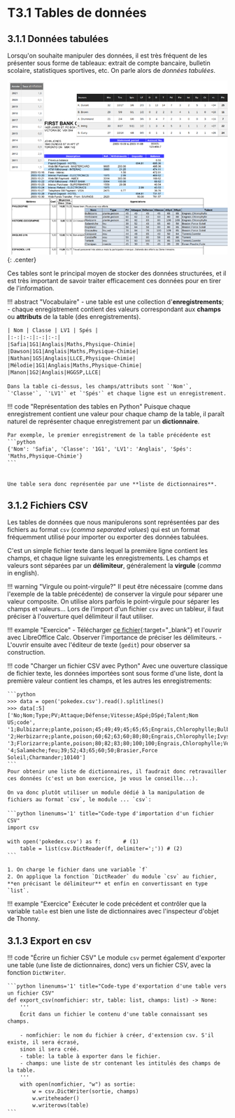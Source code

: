 # T3.1 Tables de données

## 3.1.1 Données tabulées

Lorsqu'on souhaite manipuler des données, il est très fréquent de les présenter sous forme de tableaux: extrait de compte bancaire, bulletin scolaire, statistiques sportives, etc.  On parle alors de *données tabulées*.

![](../images/donnees_tabulees.png){: .center} 


Ces tables sont le principal moyen de stocker des données structurées, et il est très important de savoir traiter efficacement ces données pour en tirer de l'information. 

!!! abstract "Vocabulaire"
    - une table est une collection d'**enregistrements**;
    - chaque enregistrement contient des valeurs correspondant aux **champs** ou **attributs** de la table (des enregistrements).

    | Nom | Classe | LV1 | Spés |
    |:-:|:-:|:-:|:-:|
    |Safia|1G1|Anglais|Maths,Physique-Chimie|
    |Dawson|1G1|Anglais|Maths,Physique-Chimie|
    |Nathan|1G5|Anglais|LLCE,Physique-Chimie|
    |Mélodie|1G1|Anglais|Maths,Physique-Chimie|
    |Manon|1G2|Anglais|HGGSP,LLCE|
   
    Dans la table ci-dessus, les champs/attributs sont `'Nom'`, `'Classe'`, `'LV1'` et `'Spés'` et chaque ligne est un enregistrement.


!!! code "Représentation des tables en Python"
    Puisque chaque enregistrement contient une valeur pour chaque champ de la table, il paraît naturel de représenter chaque enregistrement par un **dictionnaire**.
    
    Par exemple, le premier enregistrement de la table précédente est 
    ```python 
    {'Nom': 'Safia', 'Classe': '1G1', 'LV1': 'Anglais', 'Spés': 'Maths,Physique-Chimie'}
    ```
    
    
    Une table sera donc représentée par une **liste de dictionnaires**.

## 3.1.2 Fichiers CSV

Les tables de données que nous manipulerons sont représentées par des fichiers au format `csv` (*comma separated values*) qui est un format fréquemment utilisé pour importer ou exporter des données tabulées.

C'est un simple fichier texte dans lequel la première ligne contient les champs, et chaque ligne suivante les enregistrements. Les champs et valeurs sont séparées par un **délimiteur**, généralement la **virgule** (*comma* in english).

!!! warning "Virgule ou point-virgule?"
    Il peut être nécessaire (comme dans l'exemple de la table précédente) de conserver la virgule pour séparer une valeur composite. On utilise alors parfois le point-virgule pour séparer les champs et valeurs... 
    Lors de l'import d'un fichier `csv` avec un tableur, il faut préciser à l'ouverture quel délimiteur il faut utiliser. 

!!! example "Exercice"
    - Télécharger [ce fichier](../data/pokedex.csv){:target="_blank"}  et l'ouvrir avec LibreOffice Calc. Observer l'importance de préciser les délimiteurs.
    - L'ouvrir ensuite avec l'éditeur de texte (`gedit`) pour observer sa construction.


!!! code "Charger un fichier CSV avec Python"
    Avec une ouverture classique de fichier texte, les données importées sont sous forme d'une liste, dont la première valeur contient les champs, et les autres les enregistrements:

    ```python
    >>> data = open('pokedex.csv').read().splitlines()
    >>> data[:5]
    ['No;Nom;Type;PV;Attaque;Défense;Vitesse;ASpé;DSpé;Talent;Nom US;code', '1;Bulbizarre;plante,poison;45;49;49;45;65;65;Engrais,Chlorophylle;Bulbasaur;77140', '2;Herbizarre;plante,poison;60;62;63;60;80;80;Engrais,Chlorophylle;Ivysaur;67530', '3;Florizarre;plante,poison;80;82;83;80;100;100;Engrais,Chlorophylle;Venusaur;65357', '4;Salamèche;feu;39;52;43;65;60;50;Brasier,Force Soleil;Charmander;10140']
    ```
    Pour obtenir une liste de dictionnaires, il faudrait donc retravailler ces données (c'est un bon exercice, je vous le conseille...).

    On va donc plutôt utiliser un module dédié à la manipulation de fichiers au format `csv`, le module ... `csv`:

    ```python linenums='1' title="Code-type d'importation d'un fichier CSV"
    import csv

    with open('pokedex.csv') as f:       # (1)
        table = list(csv.DictReader(f, delimiter=';')) # (2)
    ```

    1. On charge le fichier dans une variable `f`
    2. On applique la fonction `DictReader` du module `csv` au fichier, **en précisant le délimiteur** et enfin en convertissant en type `list`.
    
!!! example "Exercice"
    Exécuter le code précédent et contrôler que la variable `table` est bien une liste de dictionnaires avec l'inspecteur d'objet de Thonny.


## 3.1.3 Export en csv

!!! code "Écrire un fichier CSV"
    Le module `csv` permet également d'exporter une table (une liste de dictionnaires, donc) vers un fichier CSV, avec la fonction `DictWriter`.

    ```python linenums='1' title="Code-type d'exportation d'une table vers un fichier CSV"
    def export_csv(nomfichier: str, table: list, champs: list) -> None:
        '''
        Écrit dans un fichier le contenu d'une table connaissant ses champs.

        - nomfichier: le nom du fichier à créer, d'extension csv. S'il existe, il sera écrasé, 
        sinon il sera créé.
        - table: la table à exporter dans le fichier.
        - champs: une liste de str contenant les intitulés des champs de la table.
        '''
        with open(nomfichier, "w") as sortie:
            w = csv.DictWriter(sortie, champs)
            w.writeheader()
            w.writerows(table)
    ```
    